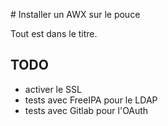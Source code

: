 # Installer un AWX sur le pouce

Tout est dans le titre.

## TODO

- activer le SSL
- tests avec FreeIPA pour le LDAP
- tests avec Gitlab pour l'OAuth
